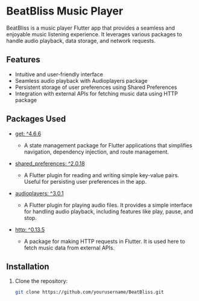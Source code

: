 # BeatBliss Music Player

BeatBliss is a music player Flutter app that provides a seamless and enjoyable music listening experience. It leverages various packages to handle audio playback, data storage, and network requests.

## Features

- Intuitive and user-friendly interface
- Seamless audio playback with Audioplayers package
- Persistent storage of user preferences using Shared Preferences
- Integration with external APIs for fetching music data using HTTP package

## Packages Used

- [get: ^4.6.6](https://pub.dev/packages/get)
  - A state management package for Flutter applications that simplifies navigation, dependency injection, and route management.

- [shared_preferences: ^2.0.18](https://pub.dev/packages/shared_preferences)
  - A Flutter plugin for reading and writing simple key-value pairs. Useful for persisting user preferences in the app.

- [audioplayers: ^3.0.1](https://pub.dev/packages/audioplayers)
  - A Flutter plugin for playing audio files. It provides a simple interface for handling audio playback, including features like play, pause, and stop.

- [http: ^0.13.5](https://pub.dev/packages/http)
  - A package for making HTTP requests in Flutter. It is used here to fetch music data from external APIs.

## Installation

1. Clone the repository:

   ```bash
   git clone https://github.com/yourusername/BeatBliss.git
